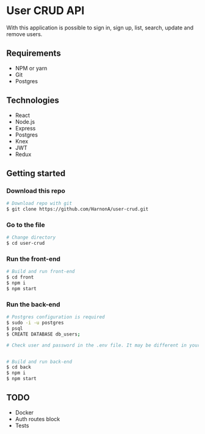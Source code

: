 # User CRUD API
With this application is possible to sign in, sign up, list, search, update and remove users.

## Requirements	
* NPM or yarn
* Git
* Postgres

## Technologies	
* React
* Node.js
* Express
* Postgres
* Knex
* JWT
* Redux	

## Getting started</h1>	

### Download this repo
```bash
# Download repo with git
$ git clone https://github.com/HarnonA/user-crud.git
```

### Go to the file
```bash
# Change directory
$ cd user-crud
```

### Run the front-end
```bash
# Build and run front-end
$ cd front
$ npm i
$ npm start
```

### Run the back-end
```bash
# Postgres configuration is required
$ sudo -i -u postgres
$ psql
$ CREATE DATABASE db_users;

# Check user and password in the .env file. It may be different in your OS


# Build and run back-end
$ cd back
$ npm i
$ npm start
```

## TODO	
* Docker
* Auth routes block
* Tests
